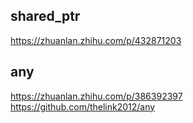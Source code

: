 ## shared_ptr
https://zhuanlan.zhihu.com/p/432871203


## any
https://zhuanlan.zhihu.com/p/386392397
https://github.com/thelink2012/any